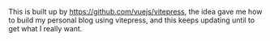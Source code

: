 
This is built up by https://github.com/vuejs/vitepress, the idea gave me how to build my personal blog using vitepress, and this keeps updating until to get what I really want.
